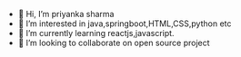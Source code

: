 - 👋 Hi, I’m priyanka sharma
- 👀 I’m interested in java,springboot,HTML,CSS,python etc
- 🌱 I’m currently learning reactjs,javascript.
- 💞️ I’m looking to collaborate on open source project


<!---
sharmapriyanka-max/sharmapriyanka-max is a ✨ special ✨ repository because its `README.md` (this file) appears on your GitHub profile.
You can click the Preview link to take a look at your changes.
--->
